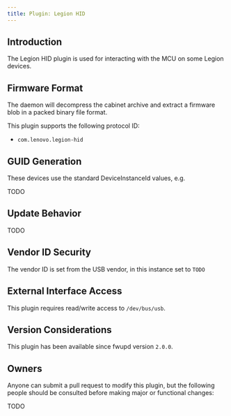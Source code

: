 ```yaml
---
title: Plugin: Legion HID
---
```


## Introduction

The Legion HID plugin is used for interacting with the MCU on some Legion devices.

## Firmware Format

The daemon will decompress the cabinet archive and extract a firmware blob in
a packed binary file format.

This plugin supports the following protocol ID:

* `com.lenovo.legion-hid`

## GUID Generation

These devices use the standard DeviceInstanceId values, e.g.

TODO

## Update Behavior

TODO

## Vendor ID Security

The vendor ID is set from the USB vendor, in this instance set to `TODO`

## External Interface Access

This plugin requires read/write access to `/dev/bus/usb`.

## Version Considerations

This plugin has been available since fwupd version `2.0.0`.

## Owners

Anyone can submit a pull request to modify this plugin, but the following people should be
consulted before making major or functional changes:

TODO
